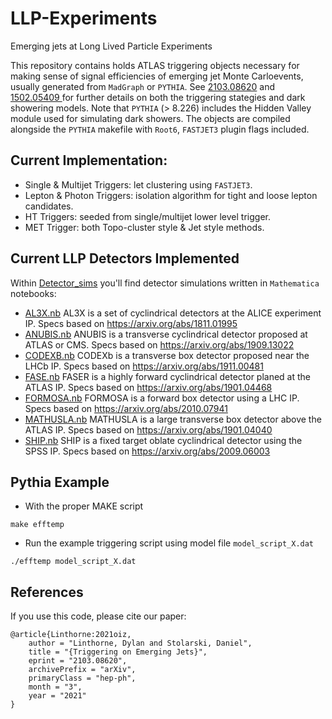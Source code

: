 # LLP-Experiments
Emerging jets at Long Lived Particle Experiments

This repository contains holds ATLAS triggering objects necessary for making sense of signal efficiencies of emerging jet Monte Carloevents, usually generated from `MadGraph` or `PYTHIA`. See [2103.08620](https://arxiv.org/abs/2103.08620) and [1502.05409
](https://arxiv.org/abs/1502.05409
) for further details on both the triggering stategies and dark showering models. Note that `PYTHIA` (> 8.226) includes the Hidden Valley module used for simulating dark showers. The objects are compiled alongside the `PYTHIA` makefile with `Root6`, `FASTJET3` plugin flags included. 
## Current Implementation:

 * Single & Multijet Triggers: let clustering using `FASTJET3`.
 * Lepton & Photon Triggers: isolation algorithm for tight and loose lepton candidates.
 * HT Triggers: seeded from single/multijet lower level trigger.
 * MET Trigger: both Topo-cluster style & Jet style methods.

## Current LLP Detectors Implemented

Within [Detector_sims](Detector_sims/) you'll find detector simulations written in `Mathematica` notebooks:
- [AL3X.nb](AL3X.nb) AL3X is a set of cyclindrical detectors at the ALICE experiment IP. Specs based on https://arxiv.org/abs/1811.01995
- [ANUBIS.nb](ANUBIS.nb) ANUBIS is a transverse cyclindrical detector proposed at ATLAS or CMS. Specs based on https://arxiv.org/abs/1909.13022
- [CODEXB.nb](CODEXB.nb) CODEXb is a transverse box detector proposed near the LHCb IP. Specs based on https://arxiv.org/abs/1911.00481
- [FASE.nb](FASER.nb) FASER is a highly forward cyclindrical detector planed at the ATLAS IP. Specs based on https://arxiv.org/abs/1901.04468
- [FORMOSA.nb](FORMOSA.nb) FORMOSA is a forward box detector using a LHC IP. Specs based on https://arxiv.org/abs/2010.07941
- [MATHUSLA.nb](MATHUSLA.nb) MATHUSLA is a large transverse box detector above the ATLAS IP. Specs based on https://arxiv.org/abs/1901.04040
- [SHIP.nb](SHIP.nb) SHIP is a fixed target oblate cyclindrical detector using the SPSS IP. Specs based on https://arxiv.org/abs/2009.06003


## Pythia Example

- With the proper MAKE script
```
make efftemp
```
- Run the example triggering script using model file `model_script_X.dat`
```
./efftemp model_script_X.dat 
```
## References

If you use this code, please cite our paper:

```
@article{Linthorne:2021oiz,
    author = "Linthorne, Dylan and Stolarski, Daniel",
    title = "{Triggering on Emerging Jets}",
    eprint = "2103.08620",
    archivePrefix = "arXiv",
    primaryClass = "hep-ph",
    month = "3",
    year = "2021"
}
```
